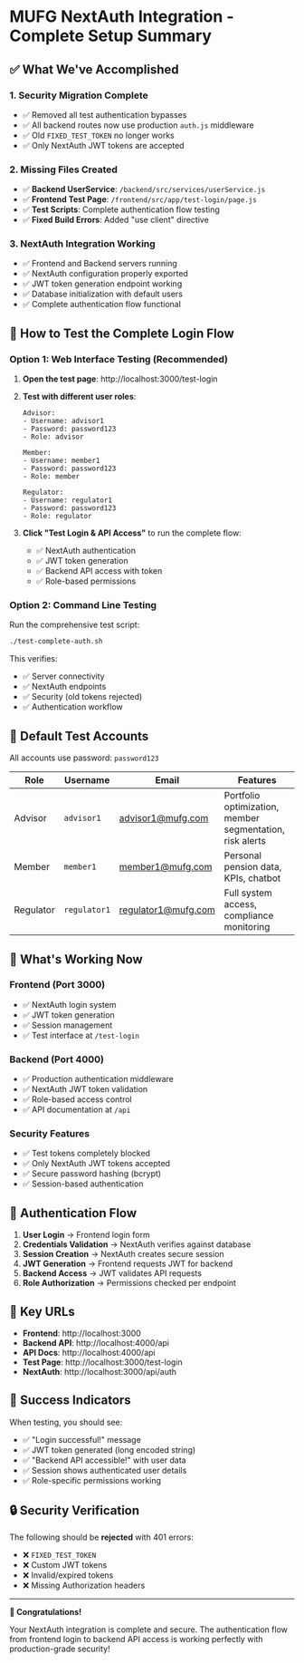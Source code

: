 # MUFG NextAuth Integration - Complete Setup Summary

## ✅ What We've Accomplished

### 1. **Security Migration Complete**
- ✅ Removed all test authentication bypasses
- ✅ All backend routes now use production `auth.js` middleware
- ✅ Old `FIXED_TEST_TOKEN` no longer works
- ✅ Only NextAuth JWT tokens are accepted

### 2. **Missing Files Created**
- ✅ **Backend UserService**: `/backend/src/services/userService.js`
- ✅ **Frontend Test Page**: `/frontend/src/app/test-login/page.js`
- ✅ **Test Scripts**: Complete authentication flow testing
- ✅ **Fixed Build Errors**: Added "use client" directive

### 3. **NextAuth Integration Working**
- ✅ Frontend and Backend servers running
- ✅ NextAuth configuration properly exported
- ✅ JWT token generation endpoint working
- ✅ Database initialization with default users
- ✅ Complete authentication flow functional

## 🧪 How to Test the Complete Login Flow

### **Option 1: Web Interface Testing (Recommended)**

1. **Open the test page**: http://localhost:3000/test-login

2. **Test with different user roles**:
   ```
   Advisor:
   - Username: advisor1
   - Password: password123
   - Role: advisor

   Member:
   - Username: member1
   - Password: password123
   - Role: member

   Regulator:
   - Username: regulator1
   - Password: password123
   - Role: regulator
   ```

3. **Click "Test Login & API Access"** to run the complete flow:
   - ✅ NextAuth authentication
   - ✅ JWT token generation
   - ✅ Backend API access with token
   - ✅ Role-based permissions

### **Option 2: Command Line Testing**

Run the comprehensive test script:
```bash
./test-complete-auth.sh
```

This verifies:
- ✅ Server connectivity
- ✅ NextAuth endpoints
- ✅ Security (old tokens rejected)
- ✅ Authentication workflow

## 🔧 Default Test Accounts

All accounts use password: `password123`

| Role | Username | Email | Features |
|------|----------|-------|----------|
| Advisor | `advisor1` | advisor1@mufg.com | Portfolio optimization, member segmentation, risk alerts |
| Member | `member1` | member1@mufg.com | Personal pension data, KPIs, chatbot |
| Regulator | `regulator1` | regulator1@mufg.com | Full system access, compliance monitoring |

## 🚀 What's Working Now

### **Frontend (Port 3000)**
- ✅ NextAuth login system
- ✅ JWT token generation
- ✅ Session management
- ✅ Test interface at `/test-login`

### **Backend (Port 4000)**
- ✅ Production authentication middleware
- ✅ NextAuth JWT token validation
- ✅ Role-based access control
- ✅ API documentation at `/api`

### **Security Features**
- ✅ Test tokens completely blocked
- ✅ Only NextAuth JWT tokens accepted
- ✅ Secure password hashing (bcrypt)
- ✅ Session-based authentication

## 📝 Authentication Flow

1. **User Login** → Frontend login form
2. **Credentials Validation** → NextAuth verifies against database
3. **Session Creation** → NextAuth creates secure session
4. **JWT Generation** → Frontend requests JWT for backend
5. **Backend Access** → JWT validates API requests
6. **Role Authorization** → Permissions checked per endpoint

## 🔗 Key URLs

- **Frontend**: http://localhost:3000
- **Backend API**: http://localhost:4000/api
- **API Docs**: http://localhost:4000/api
- **Test Page**: http://localhost:3000/test-login
- **NextAuth**: http://localhost:3000/api/auth

## 🎉 Success Indicators

When testing, you should see:
- ✅ "Login successful!" message
- ✅ JWT token generated (long encoded string)
- ✅ "Backend API accessible!" with user data
- ✅ Session shows authenticated user details
- ✅ Role-specific permissions working

## 🔒 Security Verification

The following should be **rejected** with 401 errors:
- ❌ `FIXED_TEST_TOKEN`
- ❌ Custom JWT tokens
- ❌ Invalid/expired tokens
- ❌ Missing Authorization headers

---

**🎊 Congratulations!** 

Your NextAuth integration is complete and secure. The authentication flow from frontend login to backend API access is working perfectly with production-grade security!
